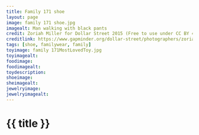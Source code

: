 ```yaml
---
title: Family 171 shoe
layout: page
image: family 171 shoe.jpg
imagealt: Man walking with black pants
credit: Zoriah Miller for Dollar Street 2015 (Free to use under CC BY 4.0)
creditlink: https://www.gapminder.org/dollar-street/photographers/zoriah-miller?
tags: [shoe, familywear, family]
toyimage: family 171MostLovedToy.jpg
toyimagealt: 
foodimage: 
foodimagealt: 
toydescription: 
shoeimage: 
sheimagealt: 
jewelryimage: 
jewelryimagealt:
---
```


# {{ title }}